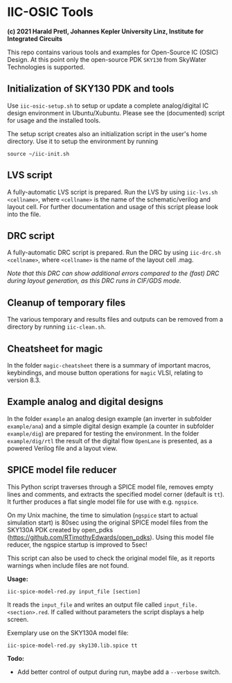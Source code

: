 # IIC-OSIC Tools

**(c) 2021 Harald Pretl, Johannes Kepler University Linz, Institute for Integrated Circuits**

This repo contains various tools and examples for Open-Source IC (OSIC) Design. At this point only the open-source PDK `SKY130` from SkyWater Technologies is supported.

## Initialization of SKY130 PDK and tools

Use `iic-osic-setup.sh` to setup or update a complete analog/digital IC design environment in Ubuntu/Xubuntu. Please see the (documented) script for usage and the installed tools.

The setup script creates also an initialization script in the user's home directory. Use it to setup the environment by running

`source ~/iic-init.sh`

## LVS script

A fully-automatic LVS script is prepared. Run the LVS by using `iic-lvs.sh <cellname>`, where `<cellname>` is the name of the schematic/verilog and layout cell. For further documentation and usage of this script please look into the file.

## DRC script

A fully-automatic DRC script is prepared. Run the DRC by using `iic-drc.sh <cellname>`, where `<cellname>` is the name of the layout cell <cellname>.mag. 

_Note that this DRC can show additional errors compared to the (fast) DRC during layout generation, as this DRC runs in CIF/GDS mode._

## Cleanup of temporary files

The various temporary and results files and outputs can be removed from a directory by running `iic-clean.sh`.

## Cheatsheet for magic

In the folder `magic-cheatsheet` there is a summary of important macros, keybindings, and mouse button operations for `magic` VLSI, relating to version 8.3.

## Example analog and digital designs

In the folder `example` an analog design example (an inverter in subfolder `example/ana`) and a simple digital design example (a counter in subfolder `example/dig`) are prepared for testing the environment. In the folder `example/dig/rtl` the result of the digital flow `OpenLane` is presented, as a powered Verilog file and a layout view.

## SPICE model file reducer

This Python script traverses through a SPICE model file, removes empty lines and comments, and extracts the
specified model corner (default is `tt`). It further produces a flat single model file for use with e.g. `ngspice`.

On my Unix machine, the time to simulation (`ngspice` start to actual simulation start) is 80sec using the
original SPICE model files from the SKY130A PDK created by open_pdks (https://github.com/RTimothyEdwards/open_pdks).
Using this model file reducer, the ngspice startup is improved to 5sec!

This script can also be used to check the original model file, as it reports warnings when include files
are not found.

**Usage:**

```
iic-spice-model-red.py input_file [section]
```

It reads the `input_file` and writes an output file called `input_file.<section>.red`. If called without parameters
the script displays a help screen.

Exemplary use on the SKY130A model file:

```
iic-spice-model-red.py sky130.lib.spice tt
```

**Todo:**

* Add better control of output during run, maybe add a `--verbose` switch.

